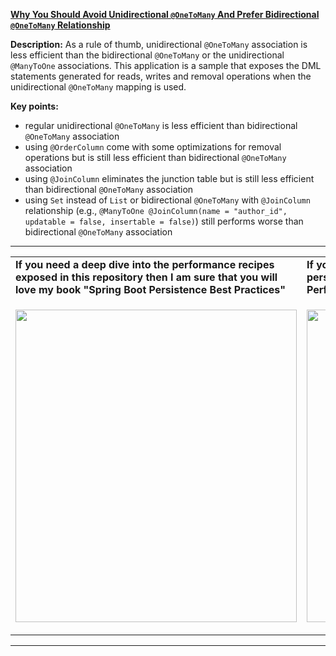 **[Why You Should Avoid Unidirectional `@OneToMany` And Prefer Bidirectional `@OneToMany` Relationship](https://github.com/AnghelLeonard/Hibernate-SpringBoot/tree/master/HibernateSpringBootOneToManyUnidirectional)**

**Description:** As a rule of thumb, unidirectional `@OneToMany` association is less efficient than the bidirectional `@OneToMany` or the unidirectional `@ManyToOne` associations. This application is a sample that exposes the DML statements generated for reads, writes and removal operations when the unidirectional `@OneToMany` mapping is used.

**Key points:**
- regular unidirectional `@OneToMany` is less efficient than bidirectional `@OneToMany` association
- using `@OrderColumn` come with some optimizations for removal operations but is still less efficient than bidirectional `@OneToMany` association
- using `@JoinColumn` eliminates the junction table but is still less efficient than bidirectional `@OneToMany` association
- using `Set` instead of `List` or bidirectional `@OneToMany` with `@JoinColumn` relationship (e.g., `@ManyToOne @JoinColumn(name = "author_id", updatable = false, insertable = false)`) still performs worse than bidirectional `@OneToMany` association
     
-----------------------------------------------------------------------------------------------------------------------    
<table>
     <tr><td><b>If you need a deep dive into the performance recipes exposed in this repository then I am sure that you will love my book "Spring Boot Persistence Best Practices"</b></td><td><b>If you need a hand of tips and illustrations of 100+ Java persistence performance issues then "Java Persistence Performance Illustrated Guide" is for you.</b></td></tr>
     <tr><td>
<a href="https://www.apress.com/us/book/9781484256251"><p align="left"><img src="https://github.com/AnghelLeonard/Hibernate-SpringBoot/blob/master/Spring%20Boot%20Persistence%20Best%20Practices.jpg" height="500" width="450"/></p></a>
</td><td>
<a href="https://leanpub.com/java-persistence-performance-illustrated-guide"><p align="right"><img src="https://github.com/AnghelLeonard/Hibernate-SpringBoot/blob/master/Java%20Persistence%20Performance%20Illustrated%20Guide.jpg" height="500" width="450"/></p></a>
</td></tr></table>

-----------------------------------------------------------------------------------------------------------------------    

